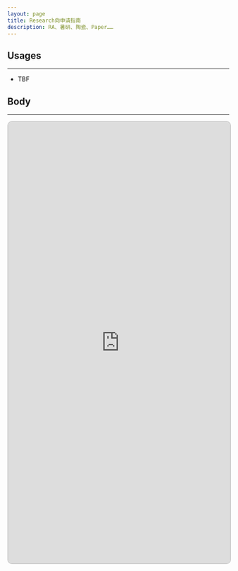 ```yaml
---
layout: page
title: Research向申请指南
description: RA、暑研、陶瓷、Paper……
---
```


## Usages
---
- TBF


## Body
---
<block>
<iframe src="https://v2-embednotion.com/CUCSApp-eb37e6648e9f498fa23f0a1ec406350e"></iframe>  <style>  iframe { width: 100%; height: 1000px; border: 2px solid #ccc; border-radius: 10px; padding: none; }  </style>
</block>